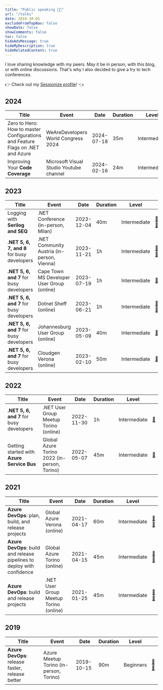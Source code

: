 ```yaml
---
title: "Public speaking 🧑‍🏫"
url: "/talks"
date: 2019-10-01
excludeFromTopNav: false
showDate: false
showComments: false
toc: false
hideAdsMessage: true
hideMyDescription: true
hideRelatedContent: true
---
```


I love sharing knowledge with my peers. May it be in person, with this blog, or with online discussions.
That's why I also decided to give a try to tech conferences.

👉 Check out my [Sessionize profile](https://sessionize.com/davide-bellone/)! 👈

## 2024

| Title                                                                          | Event                                   | Date       | Duration | Level        |                                                                                                                          |
| ------------------------------------------------------------------------------ | --------------------------------------- | ---------- | -------- | ------------ | ------------------------------------------------------------------------------------------------------------------------ |
| Zero to Hero: How to master Configurations and Feature Flags on .NET and Azure | WeAreDevelopers World Congress 2024     | 2024-07-18 | 35m      | Intermediate | [🎥](https://worldcongress.app.swapcard.com/event/wearedevelopers-world-congress-2024/planning/UGxhbm5pbmdfMjAxNzE0NA==) |
| Improving Your **Code Coverage**                                               | Microsoft Visual Studio Youtube channel | 2024-02-16 | 24m      | Intermediate | [🎥](https://www.youtube.com/watch?v=R80G3LJ6ZWc)                                                                        |

## 2023

| Title                                       | Event                                      | Date       | Duration | Level        |                                                                                                                                                                              |
| ------------------------------------------- | ------------------------------------------ | ---------- | -------- | ------------ | ---------------------------------------------------------------------------------------------------------------------------------------------------------------------------- |
| Logging with **Serilog and SEQ**            | .NET Conference (in-person, Milan)         | 2023-12-04 | 40m      | Intermediate | [🎥](https://www.ugidotnet.org/e/sessione/3311/-NET-Serilog-e-SEQ--un-buon-trio-per-loggare-facilmente) [🔗](https://www.ugidotnet.org/e/3281/dotNET-Conference-Italia-2023) |
| **.NET 5, 6, 7, and 8** for busy developers | .NET Community Austria (in-person, Vienna) | 2023-11-21 | 1h       | Intermediate | [🎥](https://www.youtube.com/watch?v=bMBMZOKInnE) [🔗](https://www.meetup.com/it-IT/dotnet-austria/events/297032425/)                                                        |
| **.NET 5, 6, and 7** for busy developers    | Cape Town MS Developer User Group (online) | 2023-07-19 | 1h       | Intermediate | [🔗](https://www.meetup.com/it-IT/cape-town-ms-dev-user-group/events/293879629/)                                                                                             |
| **.NET 5, 6, and 7** for busy developers    | Dotnet Sheff (online)                      | 2023-06-21 | 1h       | Intermediate | [🎥](https://www.youtube.com/watch?v=Wj_2g_P1lDw) [🔗](https://www.meetup.com/it-IT/dotnetsheff/events/292550572/)                                                           |
| **.NET 5, 6, and 7** for busy developers    | Johannesburg User Group (online)           | 2023-05-09 | 40m      | Intermediate | [🔗](https://www.meetup.com/it-IT/johannesburg-ms-dev-user-group/events/293190230/)                                                                                          |
| **.NET 5, 6, and 7** for busy developers    | Cloudgen Verona (online)                   | 2023-02-10 | 50m      | Intermediate | [🔗](https://cloudgen.it/agenda-codegen-2023/)                                                                                                                               |

## 2022

| Title                                      | Event                                        | Date       | Duration | Level        |                                                                            |
| ------------------------------------------ | -------------------------------------------- | ---------- | -------- | ------------ | -------------------------------------------------------------------------- |
| **.NET 5, 6, and 7** for busy developers   | .NET User Group Meetup Torino (online)       | 2022-11-30 | 1h       | Intermediate | [🔗](https://www.meetup.com/it-IT/torino-net-user-group/events/290017416/) |
| Getting started with **Azure Service Bus** | Global Azure Torino 2022 (in-person, Torino) | 2022-05-07 | 45m      | Intermediate | [🔗](https://globalazuretorino.welol.it/)                                  |

## 2021

| Title                                                                   | Event                                  | Date       | Duration | Level        |                                                                                                            |
| ----------------------------------------------------------------------- | -------------------------------------- | ---------- | -------- | ------------ | ---------------------------------------------------------------------------------------------------------- |
| **Azure DevOps**: plan, build, and release projects                     | Global Azure Verona (online)           | 2021-04-17 | 60m      | Intermediate | [🎥](https://www.youtube.com/watch?v=HX1OVbPNR_I) [🔗](https://global-azure-2021.azurewebsites.net/agenda) |
| **Azure DevOps**: build and release pipelines to deploy with confidence | Global Azure Torino (online)           | 2021-04-15 | 45m      | Intermediate | [🎥](https://youtu.be/QSm3zTCeOFo?t=5125) [🔗](https://globalazuretorino.welol.it/speakers-2021/)          |
| **Azure DevOps**: build and release projects                            | .NET User Group Meetup Torino (online) | 2021-01-25 | 45m      | Intermediate | [🎥](https://www.youtube.com/watch?v=cszxbDQ7hfs) [🔗](https://community.codemotion.com/torino-.net)       |

## 2019

| Title                                            | Event                                   | Date       | Duration | Level     |                                                                                                                    |
| ------------------------------------------------ | --------------------------------------- | ---------- | -------- | --------- | ------------------------------------------------------------------------------------------------------------------ |
| **Azure DevOps**: release faster, release better | Azure Meetup Torino (in-person, Torino) | 2019-10-15 | 90m      | Beginners | [🎥](https://www.youtube.com/watch?v=hSCwzEm4M1A) [🔗](https://www.meetup.com/it-IT/Meetup-Microsoft-Azure-Torino) |

<section id="sessionize-embed">
    <script type="text/javascript" src="https://sessionize.com/api/speaker/sessions/663ad0ce-b9ce-48f5-8d11-a7bab1a6f946/0x1x3fb393x"></script>
</section>